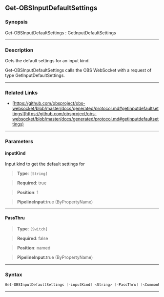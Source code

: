 Get-OBSInputDefaultSettings
---------------------------
### Synopsis
Get-OBSInputDefaultSettings : GetInputDefaultSettings

---
### Description

Gets the default settings for an input kind.


Get-OBSInputDefaultSettings calls the OBS WebSocket with a request of type GetInputDefaultSettings.

---
### Related Links
* [https://github.com/obsproject/obs-websocket/blob/master/docs/generated/protocol.md#getinputdefaultsettings](https://github.com/obsproject/obs-websocket/blob/master/docs/generated/protocol.md#getinputdefaultsettings)



---
### Parameters
#### **inputKind**

Input kind to get the default settings for



> **Type**: ```[String]```

> **Required**: true

> **Position**: 1

> **PipelineInput**:true (ByPropertyName)



---
#### **PassThru**

> **Type**: ```[Switch]```

> **Required**: false

> **Position**: named

> **PipelineInput**:true (ByPropertyName)



---
### Syntax
```PowerShell
Get-OBSInputDefaultSettings [-inputKind] <String> [-PassThru] [<CommonParameters>]
```
---
